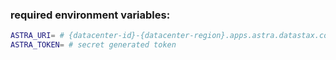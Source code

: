 ### required environment variables:

```bash
ASTRA_URI= # {datacenter-id}-{datacenter-region}.apps.astra.datastax.com:443
ASTRA_TOKEN= # secret generated token
```
